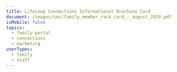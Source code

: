 ```yaml
---
title: LifeLoop Connections Informational Brochure Card
document: /images/cms/family_member_rack_card_-_august_2020.pdf
isMobile: false
topics:
  - family-portal
  - connections
  - marketing
userTypes:
  - family
  - staff
---
```

